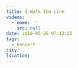 ```yaml
---
title: I Walk The Line
videos:
  - name: ''
    src: null
date: 2016-05-26 07:13:25
tags:
  - konzert
city:
location:
---
```

